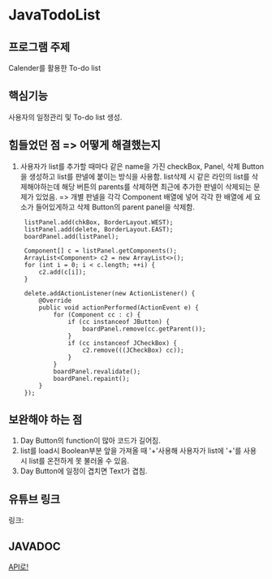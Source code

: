# JavaTodoList
## 프로그램 주제
Calender를 활용한 To-do list
## 핵심기능
사용자의 일정관리 및 To-do list 생성.
## 힘들었던 점 => 어떻게 해결했는지
1. 사용자가 list를 추가할 때마다 같은 name을 가진 checkBox, Panel, 삭제 Button을 생성하고 list를 판넬에 붙이는 방식을 사용함.
   list삭제 시 같은 라인의 list를 삭제해야하는데 해당 버튼의 parents를 삭제하면 최근에 추가한 판넬이 삭제되는 문제가 있었음.
   => 개별 판넬을 각각 Component 배열에 넣어 각각 한 배열에 세 요소가 들어있게하고 삭제 Button의 parent panel을 삭제함.
   
		listPanel.add(chkBox, BorderLayout.WEST);
		listPanel.add(delete, BorderLayout.EAST);
		boardPanel.add(listPanel);

		Component[] c = listPanel.getComponents();
		ArrayList<Component> c2 = new ArrayList<>();
		for (int i = 0; i < c.length; ++i) {
			c2.add(c[i]);
		}

		delete.addActionListener(new ActionListener() {
			@Override
			public void actionPerformed(ActionEvent e) {
				for (Component cc : c) {
					if (cc instanceof JButton) {
						boardPanel.remove(cc.getParent());
					}
					if (cc instanceof JCheckBox) {
						c2.remove(((JCheckBox) cc));
					}
				}
				boardPanel.revalidate();
				boardPanel.repaint();
			}
		});


## 보완해야 하는 점
1. Day Button의 function이 많아 코드가 길어짐.
2. list를 load시 Boolean부분 앞을 가져올 때 '+'사용해 사용자가 list에 '+'를 사용 시 list를 온전하게 못 불러올 수 있음.
3. Day Button에 일정이 겹치면 Text가 겹침. 

## 유튜브 링크
링크:
## JAVADOC
[API로!](JavaTodoList/Personal_pro/doc/index.html)
